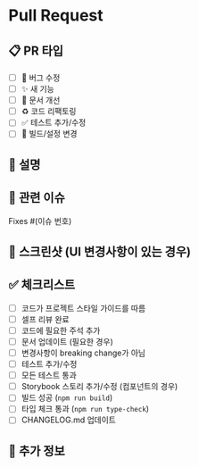 # Pull Request

## 📋 PR 타입
<!-- 해당하는 항목에 체크해주세요 -->
- [ ] 🐛 버그 수정
- [ ] ✨ 새 기능
- [ ] 📝 문서 개선
- [ ] ♻️ 코드 리팩토링
- [ ] ✅ 테스트 추가/수정
- [ ] 🔧 빌드/설정 변경

## 📖 설명
<!-- 이 PR이 무엇을 하는지 간단히 설명해주세요 -->

## 🔗 관련 이슈
<!-- 관련 이슈 번호를 링크해주세요 -->
Fixes #(이슈 번호)

## 📸 스크린샷 (UI 변경사항이 있는 경우)
<!-- UI 변경사항이 있다면 스크린샷을 추가해주세요 -->

## ✅ 체크리스트
<!-- 완료한 항목에 체크해주세요 -->
- [ ] 코드가 프로젝트 스타일 가이드를 따름
- [ ] 셀프 리뷰 완료
- [ ] 코드에 필요한 주석 추가
- [ ] 문서 업데이트 (필요한 경우)
- [ ] 변경사항이 breaking change가 아님
- [ ] 테스트 추가/수정
- [ ] 모든 테스트 통과
- [ ] Storybook 스토리 추가/수정 (컴포넌트의 경우)
- [ ] 빌드 성공 (`npm run build`)
- [ ] 타입 체크 통과 (`npm run type-check`)
- [ ] CHANGELOG.md 업데이트

## 📝 추가 정보
<!-- 리뷰어가 알아야 할 추가 정보가 있다면 작성해주세요 -->